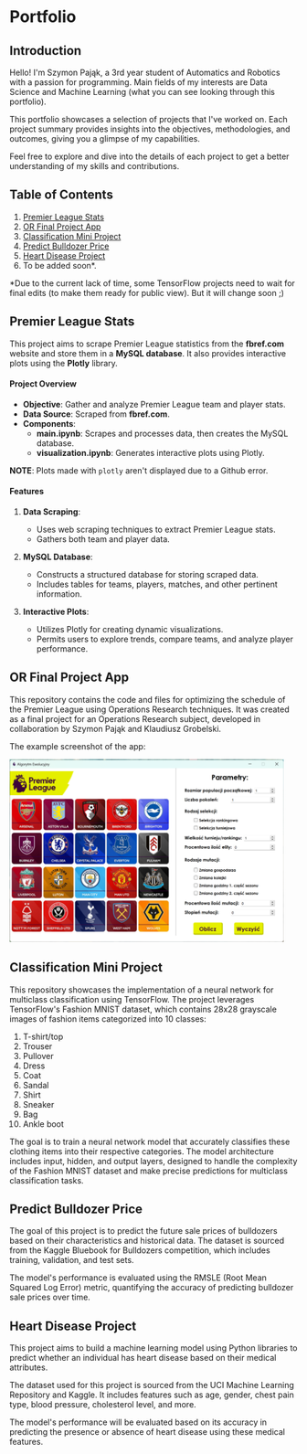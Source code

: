 # Portfolio

## Introduction

Hello! I'm Szymon Pająk, a 3rd year student of Automatics and Robotics with a passion for programming. Main fields of my interests are Data Science and Machine Learning (what you can see looking through this portfolio).

This portfolio showcases a selection of projects that I've worked on. Each project summary provides insights into the objectives, methodologies, and outcomes, giving you a glimpse of my capabilities.

Feel free to explore and dive into the details of each project to get a better understanding of my skills and contributions.

## Table of Contents
1. [Premier League Stats](#premier-league-stats)
2. [OR Final Project App](#or-final-project-app)
3. [Classification Mini Project](#classification-mini-project)
4. [Predict Bulldozer Price](#predict-bulldozer-price)
5. [Heart Disease Project](#heart-disease-project)
6. To be added soon*.

*Due to the current lack of time, some TensorFlow projects need to wait for final edits (to make them ready for public view). But it will change soon ;) 

## Premier League Stats

This project aims to scrape Premier League statistics from the **fbref.com** website and store them in a **MySQL database**. It also provides interactive plots using the **Plotly** library.

#### Project Overview

- **Objective**: Gather and analyze Premier League team and player stats.
- **Data Source**: Scraped from **fbref.com**.
- **Components**:
  - **main.ipynb**: Scrapes and processes data, then creates the MySQL database.
  - **visualization.ipynb**: Generates interactive plots using Plotly.
  
**NOTE**: Plots made with `plotly` aren't displayed due to a Github error.

#### Features

1. **Data Scraping**:
   - Uses web scraping techniques to extract Premier League stats.
   - Gathers both team and player data.

2. **MySQL Database**:
   - Constructs a structured database for storing scraped data.
   - Includes tables for teams, players, matches, and other pertinent information.

3. **Interactive Plots**:
   - Utilizes Plotly for creating dynamic visualizations.
   - Permits users to explore trends, compare teams, and analyze player performance.

## OR Final Project App

This repository contains the code and files for optimizing the schedule of the Premier League using Operations Research techniques. It was created as a final project for an Operations Research subject, developed in collaboration by Szymon Pająk and Klaudiusz Grobelski.

The example screenshot of the app:

<img src="https://github.com/szpajak/portfolio/blob/main/OR%20Final%20Project%20App/report%20files/Grafiki/app_start_screen.png" height="320" width="480">



## Classification Mini Project

This repository showcases the implementation of a neural network for multiclass classification using TensorFlow. The project leverages TensorFlow's Fashion MNIST dataset, which contains 28x28 grayscale images of fashion items categorized into 10 classes:

1. T-shirt/top
2. Trouser
3. Pullover
4. Dress
5. Coat
6. Sandal
7. Shirt
8. Sneaker
9. Bag
10. Ankle boot

The goal is to train a neural network model that accurately classifies these clothing items into their respective categories. The model architecture includes input, hidden, and output layers, designed to handle the complexity of the Fashion MNIST dataset and make precise predictions for multiclass classification tasks.

## Predict Bulldozer Price

The goal of this project is to predict the future sale prices of bulldozers based on their characteristics and historical data. The dataset is sourced from the Kaggle Bluebook for Bulldozers competition, which includes training, validation, and test sets.

The model's performance is evaluated using the RMSLE (Root Mean Squared Log Error) metric, quantifying the accuracy of predicting bulldozer sale prices over time.

## Heart Disease Project

This project aims to build a machine learning model using Python libraries to predict whether an individual has heart disease based on their medical attributes.

The dataset used for this project is sourced from the UCI Machine Learning Repository and Kaggle. It includes features such as age, gender, chest pain type, blood pressure, cholesterol level, and more.

The model's performance will be evaluated based on its accuracy in predicting the presence or absence of heart disease using these medical features.
